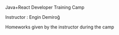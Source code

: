 Java+React Developer Training Camp

Instructor : Engin Demiroğ 

Homeworks given by the instructor during the camp

